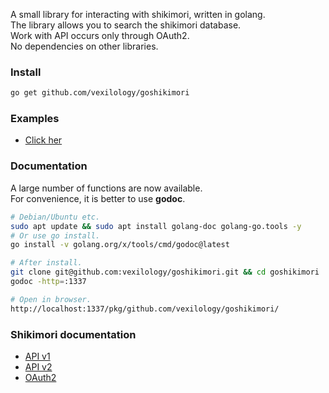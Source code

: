 A small library for interacting with shikimori, written in golang. \
The library allows you to search the shikimori database. \
Work with API occurs only through OAuth2. \
No dependencies on other libraries.

### Install
```bash
go get github.com/vexilology/goshikimori
```

### Examples
* [Click her](https://github.com/vexilology/goshikimori/tree/main/examples)

### Documentation
A large number of functions are now available. \
For convenience, it is better to use **godoc**.
```bash
# Debian/Ubuntu etc.
sudo apt update && sudo apt install golang-doc golang-go.tools -y
# Or use go install.
go install -v golang.org/x/tools/cmd/godoc@latest
```
```bash
# After install.
git clone git@github.com:vexilology/goshikimori.git && cd goshikimori
godoc -http=:1337
```
```bash
# Open in browser.
http://localhost:1337/pkg/github.com/vexilology/goshikimori/
```

### Shikimori documentation
* [API v1](https://shikimori.me/api/doc/1.0)
* [API v2](https://shikimori.me/api/doc/2.0)
* [OAuth2](https://shikimori.me/oauth)
